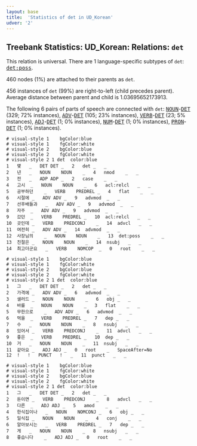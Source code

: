 ```yaml
---
layout: base
title:  'Statistics of det in UD_Korean'
udver: '2'
---
```


## Treebank Statistics: UD_Korean: Relations: `det`

This relation is universal.
There are 1 language-specific subtypes of `det`: <tt><a href="ko-dep-det-poss.html">det:poss</a></tt>.

460 nodes (1%) are attached to their parents as `det`.

456 instances of `det` (99%) are right-to-left (child precedes parent).
Average distance between parent and child is 1.03695652173913.

The following 6 pairs of parts of speech are connected with `det`: <tt><a href="ko-pos-NOUN.html">NOUN</a></tt>-<tt><a href="ko-pos-DET.html">DET</a></tt> (329; 72% instances), <tt><a href="ko-pos-ADV.html">ADV</a></tt>-<tt><a href="ko-pos-DET.html">DET</a></tt> (105; 23% instances), <tt><a href="ko-pos-VERB.html">VERB</a></tt>-<tt><a href="ko-pos-DET.html">DET</a></tt> (23; 5% instances), <tt><a href="ko-pos-ADJ.html">ADJ</a></tt>-<tt><a href="ko-pos-DET.html">DET</a></tt> (1; 0% instances), <tt><a href="ko-pos-NUM.html">NUM</a></tt>-<tt><a href="ko-pos-DET.html">DET</a></tt> (1; 0% instances), <tt><a href="ko-pos-PRON.html">PRON</a></tt>-<tt><a href="ko-pos-DET.html">DET</a></tt> (1; 0% instances).


~~~ conllu
# visual-style 1	bgColor:blue
# visual-style 1	fgColor:white
# visual-style 2	bgColor:blue
# visual-style 2	fgColor:white
# visual-style 2 1 det	color:blue
1	몇	_	DET	DET	_	2	det	_	_
2	년	_	NOUN	NOUN	_	4	nmod	_	_
3	전	_	ADP	ADP	_	2	case	_	_
4	고시	_	NOUN	NOUN	_	6	acl:relcl	_	_
5	공부하던	_	VERB	PREDREL	_	4	flat	_	_
6	시절에	_	ADV	ADV	_	9	advmod	_	_
7	선후배들과	_	ADV	ADV	_	9	advmod	_	_
8	자주	_	ADV	ADV	_	9	advmod	_	_
9	갔던	_	VERB	PREDREL	_	10	acl:relcl	_	_
10	곳인데	_	VERB	PREDCONJ	_	14	advcl	_	_
11	여전히	_	ADV	ADV	_	14	advmod	_	_
12	사장님의	_	NOUN	NOUN	_	13	det:poss	_	_
13	친절은	_	NOUN	NOUN	_	14	nsubj	_	_
14	최고더군요	_	VERB	NOMCOP	_	0	root	_	_

~~~


~~~ conllu
# visual-style 1	bgColor:blue
# visual-style 1	fgColor:white
# visual-style 2	bgColor:blue
# visual-style 2	fgColor:white
# visual-style 2 1 det	color:blue
1	그	_	DET	DET	_	2	det	_	_
2	가격에	_	ADV	ADV	_	6	advmod	_	_
3	샐러드	_	NOUN	NOUN	_	6	obj	_	_
4	바를	_	NOUN	NOUN	_	3	flat	_	_
5	무한으로	_	ADV	ADV	_	6	advmod	_	_
6	먹을	_	VERB	PREDREL	_	7	dep	_	_
7	수	_	NOUN	NOUN	_	8	nsubj	_	_
8	있어서	_	VERB	PREDCONJ	_	11	advcl	_	_
9	좋은	_	VERB	PREDREL	_	10	dep	_	_
10	거	_	NOUN	NOUN	_	11	nsubj	_	_
11	같아요	_	ADJ	ADJ	_	0	root	_	SpaceAfter=No
12	!	!	PUNCT	!	_	11	punct	_	_

~~~


~~~ conllu
# visual-style 1	bgColor:blue
# visual-style 1	fgColor:white
# visual-style 2	bgColor:blue
# visual-style 2	fgColor:white
# visual-style 2 1 det	color:blue
1	그	_	DET	DET	_	2	det	_	_
2	돈이면	_	VERB	PREDCONJ	_	8	advcl	_	_
3	다른	_	ADJ	ADJ	_	5	amod	_	_
4	한식집이나	_	NOUN	NOMCONJ	_	6	obj	_	_
5	일식집	_	NOUN	NOUN	_	4	conj	_	_
6	알아보시는	_	VERB	PREDREL	_	7	dep	_	_
7	게	_	NOUN	NOUN	_	8	nsubj	_	_
8	좋습니다	_	ADJ	ADJ	_	0	root	_	_

~~~


